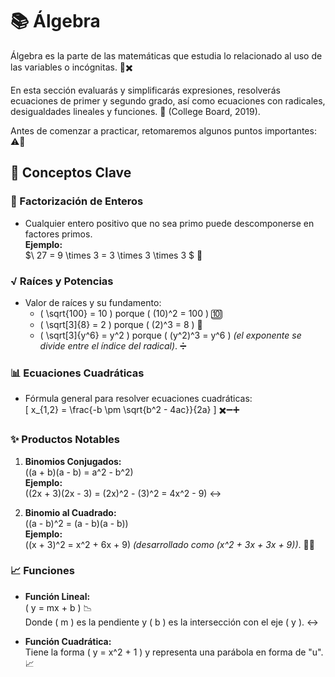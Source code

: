 # 📚 Álgebra

Álgebra es la parte de las matemáticas que estudia lo relacionado al uso de las variables o incógnitas. 🔢✖️

En esta sección evaluarás y simplificarás expresiones, resolverás ecuaciones de primer y segundo grado, así como ecuaciones con radicales, desigualdades lineales y funciones. 📝 (College Board, 2019).

Antes de comenzar a practicar, retomaremos algunos puntos importantes: ⚠️📌

## 📌 Conceptos Clave

### 🔢 Factorización de Enteros
- Cualquier entero positivo que no sea primo puede descomponerse en factores primos.  
  **Ejemplo:**  
  $\ 27 = 9 \times 3 = 3 \times 3 \times 3 \$ 🔄

### √ Raíces y Potencias
- Valor de raíces y su fundamento:  
  - \( \sqrt{100} = 10 \) porque \( (10)^2 = 100 \) 🔟  
  - \( \sqrt[3]{8} = 2 \) porque \( (2)^3 = 8 \) 🫷  
  - \( \sqrt[3]{y^6} = y^2 \) porque \( (y^2)^3 = y^6 \) *(el exponente se divide entre el índice del radical)*. ➗

### 📊 Ecuaciones Cuadráticas
- Fórmula general para resolver ecuaciones cuadráticas:  
  \[ x_{1,2} = \frac{-b \pm \sqrt{b^2 - 4ac}}{2a} \] ✖️➖➕

### ✨ Productos Notables
1. **Binomios Conjugados:**  
   \((a + b)(a - b) = a^2 - b^2\)  
   **Ejemplo:**  
   \((2x + 3)(2x - 3) = (2x)^2 - (3)^2 = 4x^2 - 9\) ↔️

2. **Binomio al Cuadrado:**  
   \((a - b)^2 = (a - b)(a - b)\)  
   **Ejemplo:**  
   \((x + 3)^2 = x^2 + 6x + 9\) *(desarrollado como \(x^2 + 3x + 3x + 9\))*. 🫸🫷

### 📈 Funciones
- **Función Lineal:**  
  \( y = mx + b \) 📉  
  Donde \( m \) es la pendiente y \( b \) es la intersección con el eje \( y \). ↔️

- **Función Cuadrática:**  
  Tiene la forma \( y = x^2 + 1 \) y representa una parábola en forma de "u". 📈
